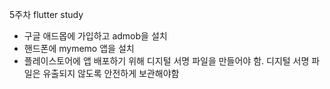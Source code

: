 5주차 flutter study

- 구글 애드몹에 가입하고 admob을 설치
- 핸드폰에 mymemo 앱을 설치
- 플레이스토어에 앱 배포하기 위해 디지털 서명 파일을 만들어야 함. 디지털 서명 파일은 유출되지 않도록 안전하게 보관해야함 
